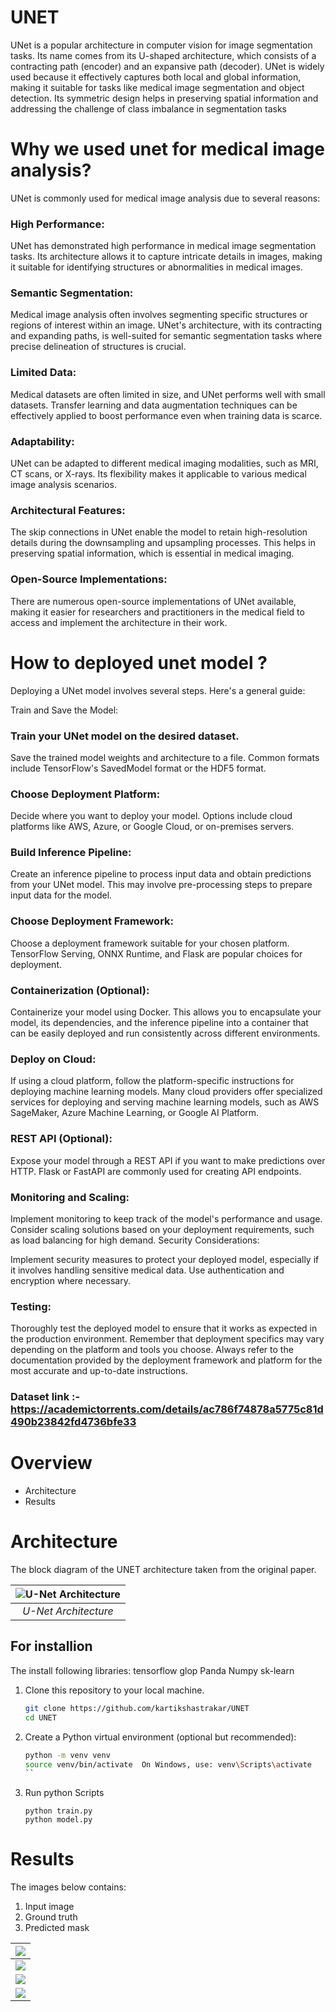 # UNET
UNet is a popular architecture in computer vision for image segmentation tasks. Its name comes from its U-shaped architecture, which consists of a contracting path (encoder) and an expansive path (decoder). UNet is widely used because it effectively captures both local and global information, making it suitable for tasks like medical image segmentation and object detection. Its symmetric design helps in preserving spatial information and addressing the challenge of class imbalance in segmentation tasks

# Why we used unet for medical image analysis?
UNet is commonly used for medical image analysis due to several reasons:

### High Performance: 
UNet has demonstrated high performance in medical image segmentation tasks. Its architecture allows it to capture intricate details in images, making it suitable for identifying structures or abnormalities in medical images.

### Semantic Segmentation:
Medical image analysis often involves segmenting specific structures or regions of interest within an image. UNet's architecture, with its contracting and expanding paths, is well-suited for semantic segmentation tasks where precise delineation of structures is crucial.

### Limited Data: 
Medical datasets are often limited in size, and UNet performs well with small datasets. Transfer learning and data augmentation techniques can be effectively applied to boost performance even when training data is scarce.

### Adaptability: 
UNet can be adapted to different medical imaging modalities, such as MRI, CT scans, or X-rays. Its flexibility makes it applicable to various medical image analysis scenarios.

### Architectural Features: 
The skip connections in UNet enable the model to retain high-resolution details during the downsampling and upsampling processes. This helps in preserving spatial information, which is essential in medical imaging.

### Open-Source Implementations: 
There are numerous open-source implementations of UNet available, making it easier for researchers and practitioners in the medical field to access and implement the architecture in their work.

# How to deployed unet model ?
Deploying a UNet model involves several steps. Here's a general guide:

Train and Save the Model:

### Train your UNet model on the desired dataset.
Save the trained model weights and architecture to a file. Common formats include TensorFlow's SavedModel format or the HDF5 format.

### Choose Deployment Platform:
Decide where you want to deploy your model. Options include cloud platforms like AWS, Azure, or Google Cloud, or on-premises servers.

### Build Inference Pipeline:

Create an inference pipeline to process input data and obtain predictions from your UNet model. This may involve pre-processing steps to prepare input data for the model.

### Choose Deployment Framework:
Choose a deployment framework suitable for your chosen platform. TensorFlow Serving, ONNX Runtime, and Flask are popular choices for deployment.

### Containerization (Optional):
Containerize your model using Docker. This allows you to encapsulate your model, its dependencies, and the inference pipeline into a container that can be easily deployed and run consistently across different environments.

### Deploy on Cloud:
If using a cloud platform, follow the platform-specific instructions for deploying machine learning models. Many cloud providers offer specialized services for deploying and serving machine learning models, such as AWS SageMaker, Azure Machine Learning, or Google AI Platform.

### REST API (Optional):
Expose your model through a REST API if you want to make predictions over HTTP. Flask or FastAPI are commonly used for creating API endpoints.

### Monitoring and Scaling:
Implement monitoring to keep track of the model's performance and usage. Consider scaling solutions based on your deployment requirements, such as load balancing for high demand.
Security Considerations:

Implement security measures to protect your deployed model, especially if it involves handling sensitive medical data. Use authentication and encryption where necessary.

### Testing:
Thoroughly test the deployed model to ensure that it works as expected in the production environment.
Remember that deployment specifics may vary depending on the platform and tools you choose. Always refer to the documentation provided by the deployment framework and platform for the most accurate and up-to-date instructions.

### Dataset link :- https://academictorrents.com/details/ac786f74878a5775c81d490b23842fd4736bfe33

# Overview
- Architecture
- Results

# Architecture
The block diagram of the UNET architecture taken from the original paper.

| ![U-Net Architecture](img/u-net-architecture.png) |
| :--: |
| *U-Net Architecture* |

## For installion
The install following libraries:
tensorflow
glop
Panda
Numpy
sk-learn

1. Clone this repository to your local machine.

    ```bash
    git clone https://github.com/kartikshastrakar/UNET
    cd UNET
    ```

2. Create a Python virtual environment (optional but recommended):

    ```bash
    python -m venv venv
    source venv/bin/activate  On Windows, use: venv\Scripts\activate
    ``
3. Run python Scripts
   ```
   python train.py
   python model.py

   ```  

# Results
The images below contains:
1. Input image
2. Ground truth 
3. Predicted mask

| ![](results/1.png) |
| :--: |
| ![](results/2.png) |
| ![](results/0.png) |
| ![](results/4.png) |
